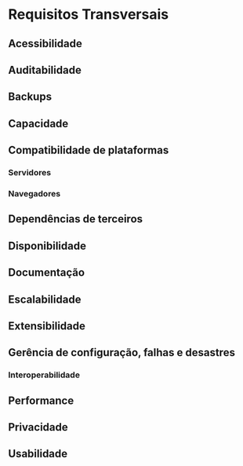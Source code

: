 # Requisitos Transversais

## Acessibilidade

## Auditabilidade

## Backups

## Capacidade

## Compatibilidade de plataformas

### Servidores

### Navegadores

## Dependências de terceiros

## Disponibilidade

## Documentação

## Escalabilidade

## Extensibilidade

## Gerência de configuração, falhas e desastres

### Interoperabilidade

## Performance

## Privacidade

## Usabilidade


